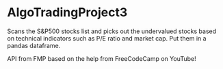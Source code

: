 # AlgoTradingProject3

Scans the S&P500 stocks list and picks out the undervalued stocks based on technical indicators such as P/E ratio and market cap.
Put them in a pandas dataframe.

API from FMP
based on the help from FreeCodeCamp on YouTube!
